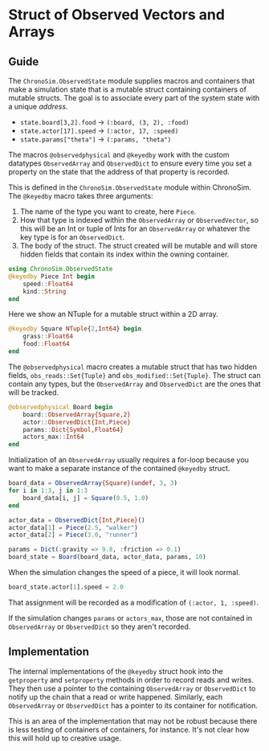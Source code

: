 # Struct of Observed Vectors and Arrays

## Guide

The `ChronoSim.ObservedState` module supplies macros and containers that make a simulation state that is a mutable struct containing containers of mutable structs. The goal
is to associate every part of the system state with a unique *address.*

 * `state.board[3,2].food` → `(:board, (3, 2), :food)`
 * `state.actor[17].speed` → `(:actor, 17, :speed)`
 * `state.params["theta"]` → `(:params, "theta")`

The macros `@observedphysical` and `@keyedby` work with the custom datatypes
`ObservedArray` and `ObservedDict` to ensure every time you set a property on
the state that the address of that property is recorded.

This is defined in the `ChronoSim.ObservedState` module within ChronoSim.
The `@keyedby` macro takes three arguments:

 1. The name of the type you want to create, here `Piece`.
 1. How that type is indexed within the `ObservedArray` or `ObservedVector`,
    so this will be an Int or tuple of Ints for an `ObservedArray` or whatever
    the key type is for an `ObservedDict`.
 1. The body of the struct. The struct created will be mutable and will store
    hidden fields that contain its index within the owning container.

```julia
using ChronoSim.ObservedState
@keyedby Piece Int begin
    speed::Float64
    kind::String
end
```
Here we show an NTuple for a mutable struct within a 2D array.
```julia
@keyedby Square NTuple{2,Int64} begin
    grass::Float64
    food::Float64
end
```
The `@observedphysical` macro creates a mutable struct that has two hidden
fields, `obs_reads::Set{Tuple}` and `obs_modified::Set{Tuple}`. The struct
can contain any types, but the `ObservedArray` and `ObservedDict` are the
ones that will be tracked.

```julia
@observedphysical Board begin
    board::ObservedArray{Square,2}
    actor::ObservedDict{Int,Piece}
    params::Dict{Symbol,Float64}
    actors_max::Int64
end
```

Initialization of an `ObservedArray` usually requires a for-loop because you
want to make a separate instance of the contained `@keyedby` struct.
```julia
board_data = ObservedArray{Square}(undef, 3, 3)
for i in 1:3, j in 1:3
    board_data[i, j] = Square(0.5, 1.0)
end

actor_data = ObservedDict{Int,Piece}()
actor_data[1] = Piece(2.5, "walker")
actor_data[2] = Piece(3.0, "runner")

params = Dict(:gravity => 9.8, :friction => 0.1)
board_state = Board(board_data, actor_data, params, 10)
```

When the simulation changes the speed of a piece, it will look normal.
```julia
board_state.actor[1].speed = 2.0
```
That assignment will be recorded as a modification of `(:actor, 1, :speed)`.

If the simulation changes `params` or `actors_max`, those are not contained in `ObservedArray` or `ObservedDict` so they aren't recorded.

## Implementation

The internal implementations of the `@keyedby` struct hook into the `getproperty`
and `setproperty` methods in order to record reads and writes. They then use
a pointer to the containing `ObservedArray` or `ObservedDict` to notify up the
chain that a read or write happened. Similarly, each `ObservedArray` or
`ObservedDict` has a pointer to its container for notification.

This is an area of the implementation that may not be robust because there is
less testing of containers of containers, for instance. It's not clear how
this will hold up to creative usage.
